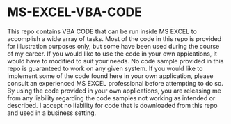 # MS-EXCEL-VBA-CODE
This repo contains VBA CODE that can be run inside MS EXCEL to accomplish a wide array of tasks.  Most of the code in this repo is provided for illustration purposes only, but some have been used during the course of my career.  If you would like to use the code in your own appications, it would have to modified to suit your needs.  No code sample provided in this repo is guaranteed to work on any given system.
If you would like to implement some of the code found here in your own application, please consult an experienced MS EXCEL professional before attempting to do so.
By using the code provided in your own applications, you are releasing me from any liability regarding the code samples not working as intended or described.  I accept no liability for code that is downloaded from this repo and used in a business setting.
